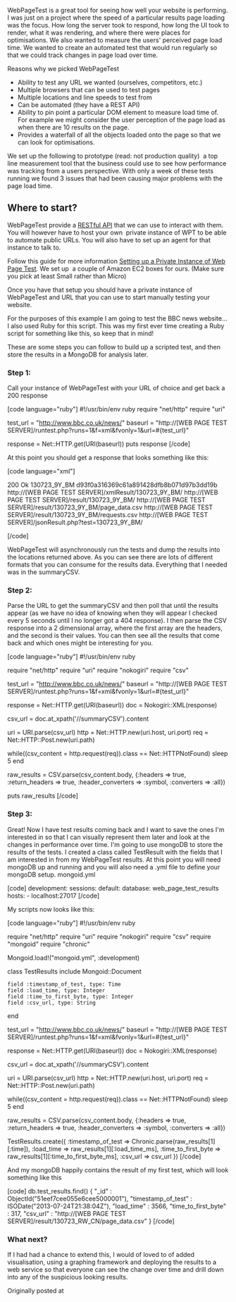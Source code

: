 WebPageTest is a great tool for seeing how well your website is performing. I was just on a project where the speed of a particular results page loading was the focus. How long the server took to respond, how long the UI took to render, what it was rendering, and where there were places for optimisations. We also wanted to measure the users' perceived page load time.
We wanted to create an automated test that would run regularly so that we could track changes in page load over time.

Reasons why we picked WebPageTest
<ul>
	<li>Ability to test any URL we wanted (ourselves, competitors, etc.)</li>
	<li>Multiple browsers that can be used to test pages</li>
	<li>Multiple locations and line speeds to test from</li>
	<li>Can be automated (they have a REST API)</li>
	<li>Ability to pin point a particular DOM element to measure load time of. For example we might consider the user perception of the page load as when there are 10 results on the page.</li>
	<li>Provides a waterfall of all the objects loaded onto the page so that we can look for optimisations.</li>
</ul>
We set up the following to prototype (read: not production quality)  a top line measurement tool that the business could use to see how performance was tracking from a users perspective. With only a week of these tests running we found 3 issues that had been causing major problems with the page load time.
<h2>Where to start?</h2>
WebPageTest provide a <a href="https://sites.google.com/a/webpagetest.org/docs/advanced-features/webpagetest-restful-apis">RESTful API</a> that we can use to interact with them. You will however have to host your own  private instance of WPT to be able to automate public URLs. You will also have to set up an agent for that instance to talk to.

Follow this guide for more information <a href="https://sites.google.com/a/webpagetest.org/docs/private-instances" target="_blank">Setting up a Private Instance of Web Page Test</a>. We set up  a couple of Amazon EC2 boxes for ours. (Make sure you pick at least Small rather than Micro)

Once you have that setup you should have a private instance of WebPageTest and URL that you can use to start manually testing your website.

For the purposes of this example I am going to test the BBC news website... I also used Ruby for this script. This was my first ever time creating a Ruby script for something like this, so keep that in mind!

These are some steps you can follow to build up a scripted test, and then store the results in a MongoDB for analysis later.
<h3>Step 1:</h3>
Call your instance of WebPageTest with your URL of choice and get back a 200 response

[code language="ruby"]
#!/usr/bin/env ruby
require "net/http"
require "uri"

test_url = "http://www.bbc.co.uk/news/"
baseurl = "http://[WEB PAGE TEST SERVER]/runtest.php?runs=1&f=xml&fvonly=1&url=#{test_url}"

response = Net::HTTP.get(URI(baseurl))
puts response
[/code]

At this point you should get a response that looks something like this:

[code language="xml"]
<!--?xml version="1.0" encoding="UTF-8"?-->

  200
  Ok
  <data>
    130723_9Y_BM
    d93f0a316369c61a891428dfb8b071d97b3dd19b
    http://[WEB PAGE TEST SERVER]/xmlResult/130723_9Y_BM/
    http://[WEB PAGE TEST SERVER]/result/130723_9Y_BM/
    http://[WEB PAGE TEST SERVER]/result/130723_9Y_BM/page_data.csv
    http://[WEB PAGE TEST SERVER]/result/130723_9Y_BM/requests.csv
    http://[WEB PAGE TEST SERVER]/jsonResult.php?test=130723_9Y_BM/
  </data>

[/code]

WebPageTest will asynchronously run the tests and dump the results into the locations returned above. As you can see there are lots of different formats that you can consume for the results data. Everything that I needed was in the summaryCSV.
<h3>Step 2:</h3>
Parse the URL to get the summaryCSV and then poll that until the results appear (as we have no idea of knowing when they will appear I checked every 5 seconds until I no longer got a 404 response). I then parse the CSV response into a 2 dimensional array, where the first array are the headers, and the second is their values. You can then see all the results that come back and which ones might be interesting for you.

[code language="ruby"]
#!/usr/bin/env ruby

require "net/http"
require "uri"
require "nokogiri"
require "csv"

test_url = "http://www.bbc.co.uk/news/"
baseurl = "http://[WEB PAGE TEST SERVER]/runtest.php?runs=1&f=xml&fvonly=1&url=#{test_url}"

response = Net::HTTP.get(URI(baseurl))
doc  = Nokogiri::XML(response)

csv_url = doc.at_xpath('//summaryCSV').content

uri = URI.parse(csv_url)
http = Net::HTTP.new(uri.host, uri.port)
req = Net::HTTP::Post.new(uri.path)

while((csv_content = http.request(req)).class == Net::HTTPNotFound)
	sleep 5
end

raw_results = CSV.parse(csv_content.body, {:headers => true, :return_headers => true, :header_converters => :symbol, :converters => :all})

puts raw_results
[/code]

<h3>Step 3:</h3>
Great! Now I have test results coming back and I want to save the ones I'm interested in so that I can visually represent them later and look at the changes in performance over time.
I'm going to use mongoDB to store the results of the tests. I created a class called TestResult with the fields that I am interested in from my WebPageTest results.
At this point you will need mongoDB up and running and you will also need a .yml file to define your mongoDB setup.
mongoid.yml

[code]
development:
  sessions:
    default:
      database: web_page_test_results
      hosts:
        - localhost:27017
[/code]

My scripts now looks like this:

[code language="ruby"]
#!/usr/bin/env ruby

require "net/http"
require "uri"
require "nokogiri"
require "csv"
require "mongoid"
require "chronic"

Mongoid.load!("mongoid.yml", :development)

class TestResults
	include Mongoid::Document

	field :timestamp_of_test, type: Time
	field :load_time, type: Integer
	field :time_to_first_byte, type: Integer
	field :csv_url, type: String
end

test_url = "http://www.bbc.co.uk/news/"
baseurl = "http://[WEB PAGE TEST SERVER]/runtest.php?runs=1&f=xml&fvonly=1&url=#{test_url}"

response = Net::HTTP.get(URI(baseurl))
doc  = Nokogiri::XML(response)

csv_url = doc.at_xpath('//summaryCSV').content

uri = URI.parse(csv_url)
http = Net::HTTP.new(uri.host, uri.port)
req = Net::HTTP::Post.new(uri.path)

while((csv_content = http.request(req)).class == Net::HTTPNotFound)
	sleep 5
end

raw_results = CSV.parse(csv_content.body, {:headers => true, :return_headers => true, :header_converters => :symbol, :converters => :all})

TestResults.create({
	:timestamp_of_test => Chronic.parse(raw_results[1][:time]),
	:load_time => raw_results[1][:load_time_ms],
	:time_to_first_byte => raw_results[1][:time_to_first_byte_ms],
	:csv_url => csv_url
	})
[/code]

And my mongoDB happily contains the result of my first test, which will look something like this

[code]
db.test_results.find()
{ "_id" : ObjectId("51eef7cee055e6cee5000001"), "timestamp_of_test" : ISODate("2013-07-24T21:38:04Z"), "load_time" : 3566, "time_to_first_byte" : 317, "csv_url" : "http://[WEB PAGE TEST SERVER]/result/130723_RW_CN/page_data.csv" }
[/code]

<h3>What next?</h3>
If I had had a chance to extend this, I would of loved to of added visualisation, using a graphing framework and deploying the results to a web service so that everyone can see the change over time and drill down into any of the suspicious looking results.

Originally posted at <a href="http://annejsimmons.com/2013/07/26/automating-webpagetest-with-a-ruby-script/" /> 